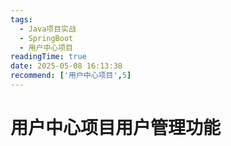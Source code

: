 ```yaml
---
tags:
  - Java项目实战
  - SpringBoot
  - 用户中心项目
readingTime: true
date: 2025-05-08 16:13:38
recommend: ['用户中心项目',5]
---
```


# 用户中心项目用户管理功能

